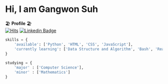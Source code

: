 # Hi, I am Gangwon Suh 
      
🏖️  **Profile**  🏖️  
[![Hits](https://hits.seeyoufarm.com/api/count/incr/badge.svg?url=https%3A%2F%2Fgithub.com%2Fgswon%2Fgswon&count_bg=%233EE7B1&title_bg=%23000000&icon=pinboard.svg&icon_color=%23FFFFFF&title=Github&edge_flat=false)](https://hits.seeyoufarm.com)
[![Linkedin Badge](https://img.shields.io/badge/-LinkedIn-blue?style=flat-square&logo=Linkedin&logoColor=white&link=https://https://www.linkedin.com/in/gangwon-suh/)](https://www.linkedin.com/in/gangwon-suh/)

```Python
skills = {
    'available': ['Python', 'HTML', 'CSS', 'JavaScript'],
    'currently learning': ['Data Structure and Algorithm', 'Bash', 'React']
}    
     
studying = {
    'major' : ['Computer Science'],
    'minor' : ['Mathematics']
}
```
